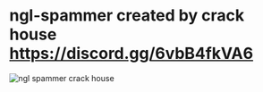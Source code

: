 # ngl-spammer created by crack house https://discord.gg/6vbB4fkVA6

![ngl spammer crack house](https://github.com/puxxa/ngl-spammer/assets/118053695/8e311cfc-421d-43a0-8914-8c85a7549d19)
